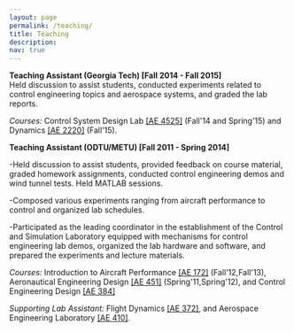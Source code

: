 ```yaml
---
layout: page
permalink: /teaching/
title: Teaching
description: 
nav: true
---
```


**Teaching Assistant (Georgia Tech) [Fall 2014 - Fall 2015]** <br/>
 Held discussion to assist students, conducted experiments related to control engineering topics and aerospace systems, and graded the lab reports. 
 
<i>Courses:</i> Control System Design Lab <a href="https://sankar.gatech.edu/UG.Courses/AE4525.pdf">[AE 4525]</a> (Fall'14 and Spring'15) and Dynamics <a href="https://ae.gatech.edu/sites/default/files/images/syll-ae2220.pdf">[AE 2220]</a> (Fall'15).  

**Teaching Assistant (ODTU/METU) [Fall 2011 - Spring 2014]** <br/>

  -Held discussion to assist students, provided feedback on course material, graded homework assignments, conducted control engineering demos and wind tunnel tests. Held MATLAB sessions. 
  
  -Composed various experiments ranging from aircraft performance to control and organized lab schedules. 

  -Participated as the leading coordinator in the establishment of the Control and Simulation Laboratory equipped with mechanisms for control engineering lab demos, organized the lab hardware and software, and prepared the experiments and lecture materials. 

<i>Courses:</i> Introduction to Aircraft Performance <a href="http://ae.metu.edu.tr/~ae172/17/AE172Spring2017SyllabusKutay.pdf">[AE 172]</a> (Fall'12,Fall'13), Aeronautical Engineering Design <a href="http://www.ae.metu.edu.tr/~ae451sc1/outline-451.pdf" >[AE 451]</a> (Spring'11,Spring'12), and Control Engineering Design <a href="http://www.ae.metu.edu.tr/under/courses/ae384.html">[AE 384]</a>

<i>Supporting Lab Assistant:</i> Flight Dynamics <a href="https://ocw.metu.edu.tr/pluginfile.php/24002/mod_resource/content/1/Syll_2017.pdf">[AE 372]</a>, and Aerospace Engineering Laboratory <a href="https://catalog.metu.edu.tr/course.php?prog=572&course_code=5720410">[AE 410]</a>.  

 
<!---
**Funding Proposal Experience** <br/>
 -_ARPA-E_: DIFFERENTIATE (Design Intelligence Fostering Formidable Energy Reduction and Enabling Novel Totally Impactful Advanced Technology Enhancements) Program.

 
 -Conference Session Co-Chair, _AIAA Aviation Forum_, 2020. <br/>
 -President, _Turkish Student Organization at Georgia Institute of Technology_, 2018-2021, Atlanta, GA. <br/>
 -Organization Team, UAM Expo, _Georgia Institute of Technology_, 2019, Atlanta, GA. <br/>
 -Culture Chair, _Turkish Student Organization at Georgia Institute of Technology_, 2017-2018, Atlanta, GA. 
 

Materials for courses you taught. Replace this text with your description.

For now, this page is assumed to be a static description of your courses. You can convert it to a collection similar to `_projects/` so that you can have a dedicated page for each course.

Organize your courses by years, topics, or universities, however you like!--->
